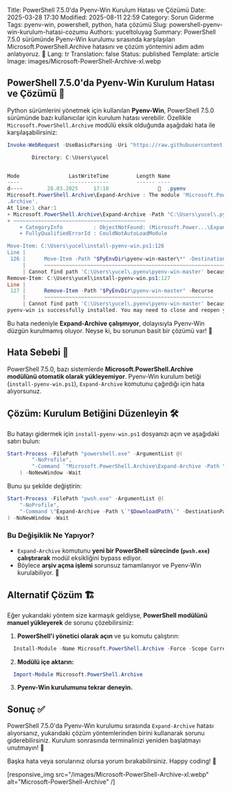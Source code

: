 Title: PowerShell 7.5.0'da Pyenv-Win Kurulum Hatası ve Çözümü
Date: 2025-03-28 17:30
Modified: 2025-08-11 22:59
Category: Sorun Giderme
Tags: pyenv-win, powershell, python, hata çözümü
Slug: powershell-pyenv-win-kurulum-hatasi-cozumu
Authors: yuceltoluyag
Summary: PowerShell 7.5.0 sürümünde Pyenv-Win kurulumu sırasında karşılaşılan Microsoft.PowerShell.Archive hatasını ve çözüm yöntemini adım adım anlatıyoruz. 🚀
Lang: tr
Translation: false
Status: published
Template: article
Image: images/Microsoft-PowerShell-Archive-xl.webp

## PowerShell 7.5.0'da Pyenv-Win Kurulum Hatası ve Çözümü 🎯

Python sürümlerini yönetmek için kullanılan **Pyenv-Win**, PowerShell 7.5.0 sürümünde bazı kullanıcılar için kurulum hatası verebilir. Özellikle `Microsoft.PowerShell.Archive` modülü eksik olduğunda aşağıdaki hata ile karşılaşabilirsiniz:

```powershell
Invoke-WebRequest -UseBasicParsing -Uri "https://raw.githubusercontent.com/pyenv-win/pyenv-win/master/pyenv-win/install-pyenv-win.ps1" -OutFile "./install-pyenv-win.ps1"; &"./install-pyenv-win.ps1"

        Directory: C:\Users\yucel


Mode                LastWriteTime         Length Name
----                -------------         ------ ----
d----        28.03.2025     17:10                  .pyenv
Microsoft.PowerShell.Archive\Expand-Archive : The module 'Microsoft.PowerShell.Archive' could not be loaded. For more information, run 'Import-Module Microsoft.PowerShell
.Archive'.
At line:1 char:1
+ Microsoft.PowerShell.Archive\Expand-Archive -Path "C:\Users\yucel\.py ...
+ ~~~~~~~~~~~~~~~~~~~~~~~~~~~~~~~~~~~~~~~~~~~
    + CategoryInfo          : ObjectNotFound: (Microsoft.Power...\Expand-Archive:String) [], CommandNotFoundException
    + FullyQualifiedErrorId : CouldNotAutoLoadModule

Move-Item: C:\Users\yucel\install-pyenv-win.ps1:126
Line |
 126 |      Move-Item -Path "$PyEnvDir\pyenv-win-master\*" -Destination "$PyE …
     |      ~~~~~~~~~~~~~~~~~~~~~~~~~~~~~~~~~~~~~~~~~~~~~~~~~~~~~~~~~~~~~~~~~
     | Cannot find path 'C:\Users\yucel\.pyenv\pyenv-win-master' because it does not exist.
Remove-Item: C:\Users\yucel\install-pyenv-win.ps1:127
Line |
 127 |      Remove-Item -Path "$PyEnvDir\pyenv-win-master" -Recurse
     |      ~~~~~~~~~~~~~~~~~~~~~~~~~~~~~~~~~~~~~~~~~~~~~~~~~~~~~~~
     | Cannot find path 'C:\Users\yucel\.pyenv\pyenv-win-master' because it does not exist.
pyenv-win is successfully installed. You may need to close and reopen your terminal before using it.
```

Bu hata nedeniyle **Expand-Archive çalışmıyor**, dolayısıyla Pyenv-Win düzgün kurulmamış oluyor. Neyse ki, bu sorunun basit bir çözümü var! 🚀

## Hata Sebebi 🤔

PowerShell 7.5.0, bazı sistemlerde **Microsoft.PowerShell.Archive modülünü otomatik olarak yükleyemiyor**. Pyenv-Win kurulum betiği (`install-pyenv-win.ps1`), `Expand-Archive` komutunu çağırdığı için hata alıyorsunuz.

## Çözüm: Kurulum Betiğini Düzenleyin 🛠️

Bu hatayı gidermek için `install-pyenv-win.ps1` dosyanızı açın ve aşağıdaki satırı bulun:

```powershell
Start-Process -FilePath "powershell.exe" -ArgumentList @(
        "-NoProfile",
        "-Command `"Microsoft.PowerShell.Archive\Expand-Archive -Path \`"$DownloadPath\`" -DestinationPath \`"$PyEnvDir\`"`""
    ) -NoNewWindow -Wait
```

Bunu şu şekilde değiştirin:

```powershell
Start-Process -FilePath "pwsh.exe" -ArgumentList @(
    "-NoProfile",
    "-Command \"Expand-Archive -Path \`"$DownloadPath\`" -DestinationPath \`"$PyEnvDir\`"\""
) -NoNewWindow -Wait
```

### **Bu Değişiklik Ne Yapıyor?**

- `Expand-Archive` komutunu **yeni bir PowerShell sürecinde (`pwsh.exe`) çalıştırarak** modül eksikliğini bypass ediyor.
- Böylece **arşiv açma işlemi** sorunsuz tamamlanıyor ve Pyenv-Win kurulabiliyor. 🎉

## Alternatif Çözüm 🏗️

Eğer yukarıdaki yöntem size karmaşık geldiyse, **PowerShell modülünü manuel yükleyerek** de sorunu çözebilirsiniz:

1. **PowerShell'i yönetici olarak açın** ve şu komutu çalıştırın:

```powershell
  Install-Module -Name Microsoft.PowerShell.Archive -Force -Scope CurrentUser
```

2. **Modülü içe aktarın:**

```powershell
  Import-Module Microsoft.PowerShell.Archive
```

3. **Pyenv-Win kurulumunu tekrar deneyin.**

## Sonuç ✅

PowerShell 7.5.0'da Pyenv-Win kurulumu sırasında `Expand-Archive` hatası alıyorsanız, yukarıdaki çözüm yöntemlerinden birini kullanarak sorunu giderebilirsiniz. Kurulum sonrasında terminalinizi yeniden başlatmayı unutmayın! 🔄

Başka hata veya sorularınız olursa yorum bırakabilirsiniz. Happy coding! 🚀

[responsive_img src="/images/Microsoft-PowerShell-Archive-xl.webp" alt="Microsoft-PowerShell-Archive" /]
